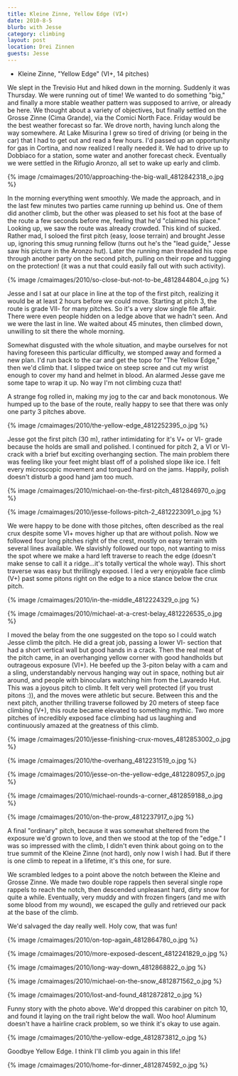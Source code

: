 ```yaml
---
title: Kleine Zinne, Yellow Edge (VI+)
date: 2010-8-5
blurb: with Jesse
category: climbing
layout: post
location: Drei Zinnen
guests: Jesse
---
```


* Kleine Zinne, "Yellow Edge" (VI+, 14 pitches)

We slept in the Trevisio Hut and hiked down in the morning. Suddenly it
was Thursday. We were running out of time! We wanted to do something "big,"
and finally a more stable weather pattern was supposed to arrive, or already
be here. We thought about a variety of objectives, but finally settled
on the Grosse Zinne (Cima Grande), via the Comici North Face. Friday would
be the best weather forecast so far. We drove north, having lunch along
the way somewhere. At Lake Misurina I grew so tired of driving (or being
in the car) that I had to get out and read a few hours. I'd passed up an
opportunity for gas in Cortina, and now realized I really needed it. We
had to drive up to Dobbiaco for a station, some water and another forecast
check. Eventually we were settled in the Rifugio Aronzo, all set to wake
up early and climb.
  
  
{% image /cmaimages/2010/approaching-the-big-wall_4812842318_o.jpg %}
  
  
In the morning everything went smoothly. We made the approach, and in
the last few minutes two parties came running up behind us. One of them
did another climb, but the other was pleased to set his foot at the base
of the route a few seconds before me, feeling that he'd "claimed his place."
Looking up, we saw the route was already crowded. This kind of sucked.
Rather mad, I soloed the first pitch (easy, loose terrain) and brought
Jesse up, ignoring this smug running fellow (turns out he's the "lead guide,"
Jesse saw his picture in the Aronzo hut). Later the running man threaded
his rope through another party on the second pitch, pulling on their rope
and tugging on the protection! (it was a nut that could easily fall out
with such activity).
  
  
{% image /cmaimages/2010/so-close-but-not-to-be_4812844804_o.jpg %}
  
  
Jesse and I sat at our place in line at the top of the first pitch, realizing
it would be at least 2 hours before we could move. Starting at pitch 3,
the route is grade VII- for many pitches. So it's a very slow single file
affair. There were even people hidden on a ledge above that we hadn't seen.
And we were the last in line. We waited about 45 minutes, then climbed
down, unwilling to sit there the whole morning.
  
  
Somewhat disgusted with the whole situation, and maybe ourselves for not
having foreseen this particular difficulty, we stomped away and formed
a new plan. I'd run back to the car and get the topo for "The Yellow Edge,"
then we'd climb that. I slipped twice on steep scree and cut my wrist enough
to cover my hand and helmet in blood. An alarmed Jesse gave me some tape
to wrap it up. No way I'm not climbing cuza that!
  
  
A strange fog rolled in, making my jog to the car and back monotonous.
We humped up to the base of the route, really happy to see that there was
only one party 3 pitches above.
  
  
{% image /cmaimages/2010/the-yellow-edge_4812252395_o.jpg %}
  
  
Jesse got the first pitch (30 m), rather intimidating for it's V+ or VI-
grade because the holds are small and polished. I continued for pitch 2,
a VI or VI- crack with a brief but exciting overhanging section. The main
problem there was feeling like your feet might blast off of a polished
slope like ice. I felt every microscopic movement and torqued hard on the
jams. Happily, polish doesn't disturb a good hand jam too much.
  
  
{% image /cmaimages/2010/michael-on-the-first-pitch_4812846970_o.jpg %}
  
{% image /cmaimages/2010/jesse-follows-pitch-2_4812223091_o.jpg %}
  
  
We were happy to be done with those pitches, often described as the real
crux despite some VI+ moves higher up that are without polish. Now we followed
four long pitches right of the crest, mostly on easy terrain with several
lines available. We slavishly followed our topo, not wanting to miss the
spot where we make a hard left traverse to reach the edge (doesn't make
sense to call it a ridge...it's totally vertical the whole way). This short
traverse was easy but thrillingly exposed. I led a very enjoyable face
climb (V+) past some pitons right on the edge to a nice stance below the
crux pitch.
  
  
{% image /cmaimages/2010/in-the-middle_4812224329_o.jpg %}
  
{% image /cmaimages/2010/michael-at-a-crest-belay_4812226535_o.jpg %}
  
  
I moved the belay from the one suggested on the topo so I could watch
Jesse climb the pitch. He did a great job, passing a lower VI- section
that had a short vertical wall but good hands in a crack. Then the real
meat of the pitch came, in an overhanging yellow corner with good handholds
but outrageous exposure (VI+). He beefed up the 3-piton belay with a cam
and a sling, understandably nervous hanging way out in space, nothing but
air around, and people with binoculars watching him from the Lavaredo Hut.
This was a joyous pitch to climb. It felt very well protected (if you trust
pitons :)), and the moves were athletic but secure. Between this and the
next pitch, another thrilling traverse followed by 20 meters of steep face
climbing (V+), this route became elevated to something mythic. Two more
pitches of incredibly exposed face climbing had us laughing and continuously
amazed at the greatness of this climb.
  
  
{% image /cmaimages/2010/jesse-finishing-crux-moves_4812853002_o.jpg %}
  
{% image /cmaimages/2010/the-overhang_4812231519_o.jpg %}
  
{% image /cmaimages/2010/jesse-on-the-yellow-edge_4812280957_o.jpg %}
  
{% image /cmaimages/2010/michael-rounds-a-corner_4812859188_o.jpg %}
  
{% image /cmaimages/2010/on-the-prow_4812237917_o.jpg %}
  
  
A final "ordinary" pitch, because it was somewhat sheltered from the exposure
we'd grown to love, and then we stood at the top of the "edge." I was so
impressed with the climb, I didn't even think about going on to the true
summit of the Kleine Zinne (not hard), only now I wish I had. But if there
is one climb to repeat in a lifetime, it's this one, for sure.
  
  
We scrambled ledges to a point above the notch between the Kleine and
Grosse Zinne. We made two double rope rappels then several single rope
rappels to reach the notch, then descended unpleasant hard, dirty snow
for quite a while. Eventually, very muddy and with frozen fingers (and
me with some blood from my wound), we escaped the gully and retrieved our
pack at the base of the climb.
  
  
We'd salvaged the day really well. Holy cow, that was fun!
  
  
{% image /cmaimages/2010/on-top-again_4812864780_o.jpg %}
  
{% image /cmaimages/2010/more-exposed-descent_4812241829_o.jpg %}
  
{% image /cmaimages/2010/long-way-down_4812868822_o.jpg %}
  
{% image /cmaimages/2010/michael-on-the-snow_4812871562_o.jpg %}
  
{% image /cmaimages/2010/lost-and-found_4812872812_o.jpg %}
  
  
Funny story with the photo above. We'd dropped this carabiner on pitch
10, and found it laying on the trail right below the wall. Woo hoo! Aluminum
doesn't have a hairline crack problem, so we think it's okay to use again.
  
  
{% image /cmaimages/2010/the-yellow-edge_4812873812_o.jpg %}
  
  
Goodbye Yellow Edge. I think I'll climb you again in this life!
  
  
{% image /cmaimages/2010/home-for-dinner_4812874592_o.jpg %}
